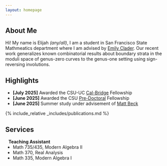 ```yaml
---
layout: homepage
---
```


## About Me

Hi! My name is Elijah *(any/all)*, I am a student in San Francisco State Mathmeatics department where I am advised by [Emily Clader](https://sites.google.com/site/emilyclader/home). Our recent work generalizes known combinatorial results about boundary strata in the moduli space of genus-zero curves to the genus-one setting using sign-reversing involutions.

<!--- ## Research Interests !-->
## Highlights

- **[July 2025]** Awarded the CSU-UC [Cal-Bridge](https://calbridge.org/undergraduate-program/) Fellowship
- **[June 2025]** Awarded the CSU [Pre-Doctoral](https://fellowships.sfsu.edu/california-pre-doctoral-program) Fellowship
- **[June 2025]** Summer study under advisement of [Matt Beck](https://matthbeck.github.io/420.html)

{% include_relative _includes/publications.md %}
## Services
<h4 style="margin:0 10px 0;">Teaching Assistant</h4>
<ul style="margin:0 0 5px;">
  <li>Math 735/435, Modern Algebra II</li>
  <li>Math 370, Real Analysis</li>
  <li>Math 335, Modern Algebra I</li>
</ul>
